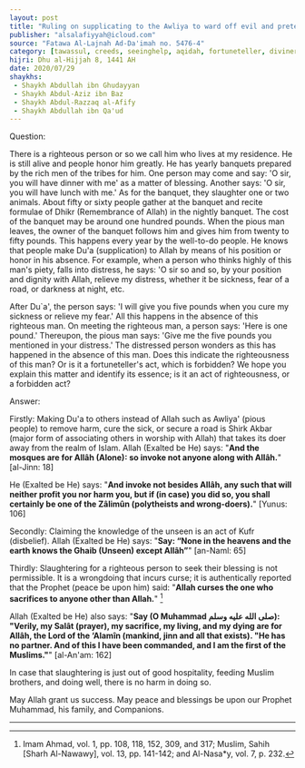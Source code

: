 ```yaml
---
layout: post
title: "Ruling on supplicating to the Awliya to ward off evil and pretending to know the Ghayb"
publisher: "alsalafiyyah@icloud.com"
source: "Fatawa Al-Lajnah Ad-Da'imah no. 5476-4"
category: [tawassul, creeds, seeinghelp, aqidah, fortuneteller, diviner, shirk]
hijri: Dhu al-Hijjah 8, 1441 AH
date: 2020/07/29
shaykhs: 
 - Shaykh Abdullah ibn Ghudayyan
 - Shaykh Abdul-Aziz ibn Baz
 - Shaykh Abdul-Razzaq al-Afify
 - Shaykh Abdullah ibn Qa'ud
---
```


Question: 

There is a righteous person or so we call him who lives at my residence. He is still alive and people honor him greatly. He has yearly banquets prepared by the rich men of the tribes for him. One person may come and say: 'O sir, you will have dinner with me' as a matter of blessing. Another says: 'O sir, you will have lunch with me.' As for the banquet, they slaughter one or two animals. About fifty or sixty people gather at the banquet and recite formulae of Dhikr (Remembrance of Allah) in the nightly banquet. The cost of the banquet may be around one hundred pounds. When the pious man leaves, the owner of the banquet follows him and gives him from twenty to fifty pounds. This happens every year by the well-to-do people. He knows that people make Du'a (supplication) to Allah by means of his position or honor in his absence. For example, when a person who thinks highly of this man's piety, falls into distress, he says: 'O sir so and so, by your position and dignity with Allah, relieve my distress, whether it be sickness, fear of a road, or darkness at night, etc. 

After Du`a', the person says: 'I will give you five pounds when you cure my sickness or relieve my fear.' All this happens in the absence of this righteous man. On meeting the righteous man, a person says: 'Here is one pound.' Thereupon, the pious man says: 'Give me the five pounds you mentioned in your distress.' The distressed person wonders as this has happened in the absence of this man. Does this indicate the righteousness of this man? Or is it a fortuneteller's act, which is forbidden? We hope you explain this matter and identify its essence; is it an act of righteousness, or a forbidden act?

Answer:

Firstly: Making Du'a to others instead of Allah such as Awliya' (pious people) to remove harm, cure the sick, or secure a road is Shirk Akbar (major form of associating others in worship with Allah) that takes its doer away from the realm of Islam. Allah (Exalted be He) says: "**And the mosques are for Allâh (Alone): so invoke not anyone along with Allâh.**" [al-Jinn: 18]

He (Exalted be He) says: "**And invoke not besides Allâh, any such that will neither profit you nor harm you, but if (in case) you did so, you shall certainly be one of the Zâlimûn (polytheists and wrong-doers).**" [Yunus: 106]

Secondly: Claiming the knowledge of the unseen is an act of Kufr (disbelief). Allah (Exalted be He) says: "**Say: “None in the heavens and the earth knows the Ghaib (Unseen) except Allâh”**" [an-Naml: 65]

Thirdly: Slaughtering for a righteous person to seek their blessing is not permissible. It is a wrongdoing that incurs curse; it is authentically reported that the Prophet (peace be upon him) said: "**Allah curses the one who sacrifices to anyone other than Allah.**" [^1] 

Allah (Exalted be He) also says: "**Say (O Muhammad صلى الله عليه وسلم): "Verily, my Salât (prayer), my sacrifice, my living, and my dying are for Allâh, the Lord of the ‘Alamîn (mankind, jinn and all that exists). "He has no partner. And of this I have been commanded, and I am the first of the Muslims."**" [al-An'am: 162]

In case that slaughtering is just out of good hospitality, feeding Muslim brothers, and doing well, there is no harm in doing so.

May Allah grant us success. May peace and blessings be upon our Prophet Muhammad, his family, and Companions.

---
[^1]: Imam Ahmad, vol. 1, pp. 108, 118, 152, 309, and 317; Muslim, Sahih [Sharh Al-Nawawy], vol. 13, pp. 141-142; and Al-Nasa*y, vol. 7, p. 232.

